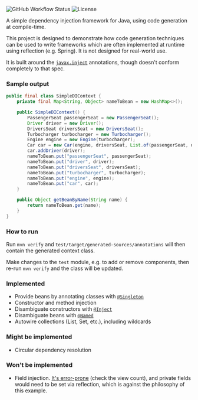 ![GitHub Workflow Status](https://img.shields.io/github/workflow/status/michaelboyles/simple-di/Java%20CI%20with%20Maven)
![License](https://img.shields.io/github/license/michaelboyles/simple-di)

A simple dependency injection framework for Java, using code generation at compile-time.

This project is designed to demonstrate how code generation techniques can be used to write frameworks
which are often implemented at runtime using reflection (e.g. Spring). It is not designed for real-world use.

It is built around the [`javax.inject`](https://docs.oracle.com/javaee/6/api/javax/inject/package-summary.html)
annotations, though doesn't conform completely to that spec.

### Sample output

```java
public final class SimpleDIContext {
    private final Map<String, Object> nameToBean = new HashMap<>();

    public SimpleDIContext() {
        PassengerSeat passengerSeat = new PassengerSeat();
        Driver driver = new Driver();
        DriversSeat driversSeat = new DriversSeat();
        Turbocharger turbocharger = new Turbocharger();
        Engine engine = new Engine(turbocharger);
        Car car = new Car(engine, driversSeat, List.of(passengerSeat, driversSeat));
        car.addDriver(driver);
        nameToBean.put("passengerSeat", passengerSeat);
        nameToBean.put("driver", driver);
        nameToBean.put("driversSeat", driversSeat);
        nameToBean.put("turbocharger", turbocharger);
        nameToBean.put("engine", engine);
        nameToBean.put("car", car);
    }

    public Object getBeanByName(String name) {
        return nameToBean.get(name);
    }
}
```

### How to run

Run `mvn verify` and `test/target/generated-sources/annotations` will then contain the generated context
class.

Make changes to the `test` module, e.g. to add or remove components, then re-run `mvn verify` and the class will be
updated.

### Implemented

- Provide beans by annotating classes with [`@Singleton`](https://docs.oracle.com/javaee/6/api/javax/inject/Singleton.html)
- Constructor and method injection
- Disambiguate constructors with [`@Inject`](https://docs.oracle.com/javaee/6/api/javax/inject/Inject.html)
- Disambiguate beans with [`@Named`](https://docs.oracle.com/javaee/6/api/javax/inject/Named.html)
- Autowire collections (List, Set, etc.), including wildcards

### Might be implemented

 - Circular dependency resolution

### Won't be implemented

 - Field injection. [It's error-prone](https://stackoverflow.com/questions/19896870/why-is-my-spring-autowired-field-null)
   (check the view count), and private fields would need to be set via reflection, which is against the philosophy of
   this example.
